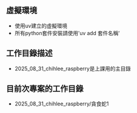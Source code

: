 ## 虛擬環境
- 使用uv建立的虛擬環境
- 所有python套件安裝請使用'uv add 套件名稱'

## 工作目錄描述
- 2025_08_31_chihlee_raspberry是上課用的主目錄

## 目前次專案的工作目錄
- 2025_08_31_chihlee_raspberry/貪食蛇1